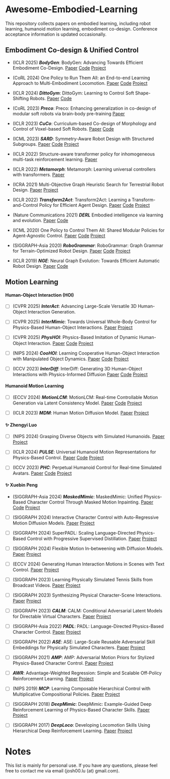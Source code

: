 # Awesome-Embodied-Learning
This repository collects papers on embodied learning, including robot learning, humanoid motion learning, embodiment co-design. Conference acceptance information is updated occasionally.

## Embodiment Co-design & Unified Control
- (ICLR 2025) **_BodyGen_**: BodyGen: Advancing Towards Efficient Embodiment Co-Design.
[Paper](https://openreview.net/pdf?id=cTR17xl89h)
[Code](https://github.com/GenesisOrigin/BodyGen)
[Project](https://genesisorigin.github.io/)

- (CoRL 2024) One Policy to Run Them All: an End-to-end Learning Approach to Multi-Embodiment Locomotion.
[Paper](https://www.ias.informatik.tu-darmstadt.de/uploads/Team/NicoBohlinger/one_policy_to_run_them_all.pdf)
[Code](https://github.com/nico-bohlinger/one_policy_to_run_them_all)
[Project](https://nico-bohlinger.github.io/one_policy_to_run_them_all_website/)

- (ICLR 2024) **_DittoGym_**: DittoGym: Learning to Control Soft Shape-Shifting Robots.
[Paper](https://arxiv.org/abs/2401.13231)
[Code](https://github.com/suninghuang19/dittogym)

- (CoRL 2023) **_Preco_**: Preco: Enhancing generalization in co-design of modular soft robots via brain-body pre-training
[Paper](https://proceedings.mlr.press/v229/wang23b/wang23b.pdf)

- (ICLR 2023) **_CuCo_**: Curriculum-based Co-design of Morphology and Control of Voxel-based Soft Robots.
[Paper](https://openreview.net/pdf?id=r9fX833CsuN)
[Code](https://github.com/Yuxing-Wang-THU/ModularEvoGym)

- (ICML 2023) **_SARD_**: Symmetry-Aware Robot Design with Structured Subgroups.
[Paper](https://openreview.net/pdf?id=jeHP6aBCBu)
[Code](https://github.com/drdh/SARD)
[Project](https://sites.google.com/view/robot-design)

- (ICLR 2022) Structure-aware transformer policy for inhomogeneous multi-task reinforcement learning.
[Paper](https://openreview.net/pdf?id=fy_XRVHqly)

- (ICLR 2022) **_Metamorph_**: Metamorph: Learning universal controllers with transformers.
[Paper](https://arxiv.org/abs/2203.11931)

- (ICRA 2021) Multi-Objective Graph Heuristic Search for Terrestrial Robot Design.
[Paper](https://people.csail.mit.edu/jiex/papers/MOGHS/paper.pdf)
[Project](https://people.csail.mit.edu/jiex/papers/MOGHS/index.html)

- (ICLR 2022) **_Transform2Act_**: Transform2Act: Learning a Transform-and-Control Policy for Efficient Agent Design.
[Paper](https://openreview.net/forum?id=UcDUxjPYWSr)
[Code](https://github.com/Khrylx/Transform2Act)
[Project](https://sites.google.com/view/transform2act)

- (Nature Communications 2021) **_DERL_** Embodied intelligence via learning and evolution.
[Paper](https://www.nature.com/articles/s41467-021-25874-z.pdf)
[Code](https://github.com/agrimgupta92/derl)

- (ICML 2020) One Policy to Control Them All: Shared Modular Policies for Agent-Agnostic Control.
[Paper](https://www.cs.cmu.edu/~dpathak/papers/modular-rl.pdf)
[Code](https://github.com/huangwl18/modular-rl)
[Project](https://wenlong.page/modular-rl/)

- (SIGGRAPH-Asia 2020) **_RoboGrammar_**: RoboGrammar: Graph Grammar for Terrain-Optimized Robot Design.
[Paper](https://people.csail.mit.edu/jiex/papers/robogrammar/paper.pdf)
[Code](https://github.com/allanzhao/RoboGrammar/)
[Project](https://people.csail.mit.edu/jiex/papers/robogrammar/index.html)

- (ICLR 2019) **_NGE_**: Neural Graph Evolution: Towards Efficient Automatic Robot Design.
[Paper](https://arxiv.org/abs/1906.05370)
[Code](https://github.com/WilsonWangTHU/neural_graph_evolution)


## Motion Learning
#### Human-Object Interaction (HOI)
- [ ] (CVPR 2025) **_InterAct_**: Advancing Large-Scale Versatile 3D Human-Object Interaction Generation.

- [ ] (CVPR 2025) **_InterMimic_**: Towards Universal Whole-Body Control for Physics-Based Human-Object Interactions.
[Paper](https://arxiv.org/pdf/2502.20390)
[Project](https://sirui-xu.github.io/InterMimic/)

- [ ] (CVPR 2025) **_PhysHOI_**: Physics-Based Imitation of Dynamic Human-Object Interaction.
[Paper](https://arxiv.org/abs/2312.04393)
[Code](https://github.com/wyhuai/PhysHOI)
[Project](https://wyhuai.github.io/physhoi-page/)

- [ ] (NIPS 2024) **_CooHOI_**: Learning Cooperative Human-Object Interaction with Manipulated Object Dynamics.
[Paper](https://arxiv.org/abs/2406.14558)
[Code](https://github.com/Winston-Gu/CooHOI)
[Project](https://gao-jiawei.com/Research/CooHOI/)

- [ ] (ICCV 2023) **_InterDiff_**: InterDiff: Generating 3D Human-Object Interactions with Physics-Informed Diffusion
[Paper](http://arxiv.org/abs/2308.16905)
[Code](https://github.com/Sirui-Xu/InterDiff)
[Project](https://sirui-xu.github.io/InterDiff/)

#### Humanoid Motion Learning
- [ ] (ECCV 2024) **_MotionLCM_**: MotionLCM: Real-time Controllable Motion Generation via Latent Consistency Model.
[Paper](https://arxiv.org/abs/2404.19759)
[Code](https://github.com/Dai-Wenxun/MotionLCM)
[Project](https://dai-wenxun.github.io/MotionLCM-page/)

- [ ] (ICLR 2023) **_MDM_**: Human Motion Diffusion Model.
[Paper](https://arxiv.org/pdf/2209.14916)
[Project](https://guytevet.github.io/mdm-page/)


#### ✨ Zhengyi Luo
- [ ] (NIPS 2024) Grasping Diverse Objects with Simulated Humanoids.
[Paper](https://arxiv.org/abs/2407.11385)
[Project](https://www.zhengyiluo.com/Omnigrasp)

- [ ] (ICLR 2024) **_PULSE_**: Universal Humanoid Motion Representations for Physics-Based Control.
[Paper](https://arxiv.org/abs/2310.04582v1)
[Code](https://github.com/ZhengyiLuo/PULSE)
[Project](https://zhengyiluo.github.io/PULSE/)

- [ ] (ICCV 2023) **_PHC_**: Perpetual Humanoid Control for Real-time Simulated Avatars.
[Paper](https://arxiv.org/abs/2305.06456)
[Code](https://github.com/ZhengyiLuo/PHC)
[Project](https://www.zhengyiluo.com/PHC)


#### ✨ Xuebin Peng
- (SIGGRAPH-Asia 2024) **_MaskedMimic_**: MaskedMimic: Unified Physics-Based Character Control Through Masked Motion Inpainting.
[Paper](https://xbpeng.github.io/projects/MaskedMimic/MaskedMimic_2024.pdf)
[Code](https://github.com/NVlabs/ProtoMotions)
[Project](https://xbpeng.github.io/projects/MaskedMimic/index.html)

- [ ] (SIGGRAPH 2024) Interactive Character Control with Auto-Regressive Motion Diffusion Models.
[Paper](https://xbpeng.github.io/projects/AMDM/AMDM_2024.pdf)
[Project](https://xbpeng.github.io/projects/AMDM/index.html)

- [ ] (SIGGRAPH 2024) SuperPADL: Scaling Language-Directed Physics-Based Control with Progressive Supervised Distillation.
[Paper](https://xbpeng.github.io/projects/SuperPADL/SuperPADL_2024.pdf)
[Project](https://xbpeng.github.io/projects/SuperPADL/index.html)

- [ ] (SIGGRAPH 2024) Flexible Motion In-betweening with Diffusion Models.
[Paper](https://xbpeng.github.io/projects/CondMDI/CondMDI_2024.pdf)
[Project](https://xbpeng.github.io/projects/CondMDI/index.html)

- [ ] (ECCV 2024) Generating Human Interaction Motions in Scenes with Text Control.
[Paper](https://xbpeng.github.io/projects/TeSMo/TeSMo_2024.pdf)
[Project](https://xbpeng.github.io/projects/TeSMo/index.html)

- [ ] (SIGGRAPH 2023) Learning Physically Simulated Tennis Skills from Broadcast Videos.
[Paper](https://xbpeng.github.io/projects/Vid2Player3D/Vid2Player3D_2023.pdf)
[Project](https://xbpeng.github.io/projects/Vid2Player3D/index.html)

- [ ] (SIGGRAPH 2023) Synthesizing Physical Character-Scene Interactions.
[Paper](https://xbpeng.github.io/projects/InterPhys/InterPhys_2023.pdf)
[Project](https://xbpeng.github.io/projects/InterPhys/index.html)

- [ ] (SIGGRAPH 2023) **_CALM_**: CALM: Conditional Adversarial Latent Models for Directable Virtual Characters.
[Paper](https://xbpeng.github.io/projects/CALM/CALM_2023.pdf)
[Project](https://xbpeng.github.io/projects/CALM/index.html)

- [ ] (SIGGRAPH-Asia 2022) **_PADL_**: PADL: Language-Directed Physics-Based Character Control.
[Paper](https://xbpeng.github.io/projects/PADL/PADL_2022.pdf)
[Project](https://xbpeng.github.io/projects/PADL/index.html)

- [ ] (SIGGRAPH 2022) **_ASE_**: ASE: Large-Scale Reusable Adversarial Skill Embeddings for Physically Simulated Characters.
[Paper](https://xbpeng.github.io/projects/ASE/ASE_2022.pdf)
[Project](https://xbpeng.github.io/projects/ASE/index.html)

- [ ] (SIGGRAPH 2021) **_AMP_**: AMP: Adversarial Motion Priors for Stylized Physics-Based Character Control.
[Paper](https://xbpeng.github.io/projects/AMP/AMP_2021.pdf)
[Project](https://xbpeng.github.io/projects/AMP/index.html)

- [ ] **_AWR_**: Advantage-Weighted Regression: Simple and Scalable Off-Policy Reinforcement Learning.
[Paper](https://xbpeng.github.io/projects/AWR/AWR_2019.pdf)
[Project](https://xbpeng.github.io/projects/AWR/index.html)

- [ ] (NIPS 2019) **_MCP_**: Learning Composable Hierarchical Control with Multiplicative Compositional Policies.
[Paper](https://xbpeng.github.io/projects/MCP/MCP_2019.pdf)
[Project](https://xbpeng.github.io/projects/MCP/index.html)

- [ ] (SIGGRAPH 2018) **_DeepMimic_**: DeepMimic: Example-Guided Deep Reinforcement Learning of Physics-Based Character Skills.
[Paper](https://xbpeng.github.io/projects/DeepMimic/DeepMimic_2018.pdf)
[Project](https://xbpeng.github.io/projects/DeepMimic/index.html)

- [ ] (SIGGRAPH 2017) **_DeepLoco_**: Developing Locomotion Skills Using Hierarchical Deep Reinforcement Learning.
[Paper](https://xbpeng.github.io/projects/DeepLoco/DeepLoco_2017.pdf)
[Project](https://xbpeng.github.io/projects/DeepLoco/index.html)





# Notes
This list is mainly for personal use. If you have any questions, please feel free to contact me via email (josh00.lu (at) gmail.com).
